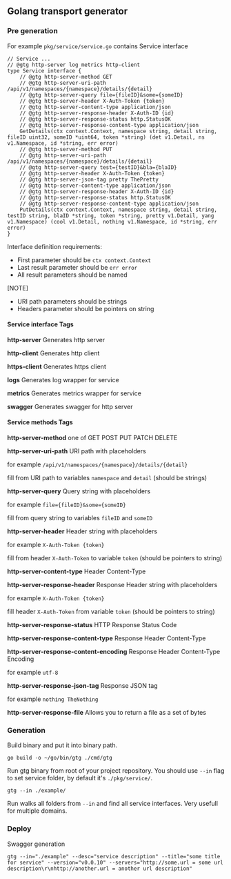 ## Golang transport generator

### Pre generation
For example `pkg/service/service.go` contains Service interface
```
// Service ...
// @gtg http-server log metrics http-client
type Service interface {
	// @gtg http-server-method GET
	// @gtg http-server-uri-path /api/v1/namespaces/{namespace}/details/{detail}
	// @gtg http-server-query file={fileID}&some={someID}
	// @gtg http-server-header X-Auth-Token {token}
	// @gtg http-server-content-type application/json
	// @gtg http-server-response-header X-Auth-ID {id}
	// @gtg http-server-response-status http.StatusOK
	// @gtg http-server-response-content-type application/json
	GetDetails(ctx context.Context, namespace string, detail string, fileID uint32, someID *uint64, token *string) (det v1.Detail, ns v1.Namespace, id *string, err error)
	// @gtg http-server-method PUT
	// @gtg http-server-uri-path /api/v1/namespaces/{namespace}/details/{detail}
	// @gtg http-server-query test={testID}&bla={blaID}
	// @gtg http-server-header X-Auth-Token {token}
	// @gtg http-server-json-tag pretty ThePretty
	// @gtg http-server-content-type application/json
	// @gtg http-server-response-header X-Auth-ID {id}
	// @gtg http-server-response-status http.StatusOK
	// @gtg http-server-response-content-type application/json
	PutDetails(ctx context.Context, namespace string, detail string, testID string, blaID *string, token *string, pretty v1.Detail, yang v1.Namespace) (cool v1.Detail, nothing v1.Namespace, id *string, err error)
}
```
Interface definition requirements:
* First parameter should be `ctx context.Context`
* Last result parameter should be `err error`
* All result parameters should be named

[NOTE]
* URI path parameters should be strings
* Headers parameter should be pointers on string

#### Service interface Tags
**http-server** Generates http server
 
**http-client** Generates http client 

**https-client** Generates https client
 
**logs** Generates log wrapper for service
 
**metrics** Generates metrics wrapper for service
 
**swagger** Generates swagger for http server

#### Service methods Tags
**http-server-method** one of GET POST PUT PATCH DELETE

**http-server-uri-path** URI path with placeholders 

for example `/api/v1/namespaces/{namespace}/details/{detail}`

fill from URI path to variables `namespace` and `detail` (should be strings)

**http-server-query** Query string with placeholders

for example `file={fileID}&some={someID}`

fill from query string to variables `fileID` and `someID`

**http-server-header** Header string with placeholders

for example `X-Auth-Token {token}`

fill from header `X-Auth-Token` to variable `token` (should be pointers to string)

**http-server-content-type** Header Content-Type 

**http-server-response-header** Response Header string with placeholders

for example `X-Auth-Token {token}`

fill header `X-Auth-Token` from variable `token` (should be pointers to string)

**http-server-response-status** HTTP Response Status Code

**http-server-response-content-type** Response Header Content-Type

**http-server-response-content-encoding** Response Header Content-Type Encoding

for example `utf-8`

**http-server-response-json-tag** Response JSON tag 

for example `nothing TheNothing` 

**http-server-response-file** Allows you to return a file as a set of bytes

### Generation
Build binary and put it into binary path.
```
go build -o ~/go/bin/gtg ./cmd/gtg
```
Run gtg binary from root of your project repository.
You should use `--in` flag to set service folder, by default it's `./pkg/service/`.
```
gtg --in ./example/
```
Run walks all folders from `--in` and find all service interfaces. Very usefull for multiple domains. 
### Deploy
Swagger generation
```
gtg --in="./example" --desc="service description" --title="some title for service" --version="v0.0.10" --servers="http://some.url = some url description\r\nhttp://another.url = another url description"
```
